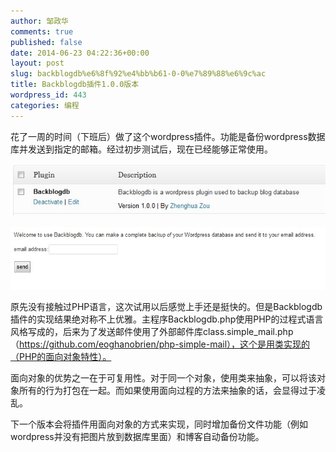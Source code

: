 ```yaml
---
author: 邹政华
comments: true
published: false
date: 2014-06-23 04:22:36+00:00
layout: post
slug: backblogdb%e6%8f%92%e4%bb%b61-0-0%e7%89%88%e6%9c%ac
title: Backblogdb插件1.0.0版本
wordpress_id: 443
categories: 编程
---
```


花了一周的时间（下班后）做了这个wordpress插件。功能是备份wordpress数据库并发送到指定的邮箱。经过初步测试后，现在已经能够正常使用。

![Backblogdb界面1](/images/2014/2014-06-27-backblogdb_01.jpg)

![Backblogdb界面2](/images/2014/2014-06-27-backblogdb_02.jpg)

原先没有接触过PHP语言，这次试用以后感觉上手还是挺快的。但是Backblogdb插件的实现结果绝对称不上优雅。主程序Backblogdb.php使用PHP的过程式语言风格写成的，后来为了发送邮件使用了外部邮件库class.simple_mail.php（https://github.com/eoghanobrien/php-simple-mail），这个是用类实现的（PHP的面向对象特性）。

面向对象的优势之一在于可复用性。对于同一个对象，使用类来抽象，可以将该对象所有的行为打包在一起。而如果使用面向过程的方法来抽象的话，会显得过于凌乱。

下一个版本会将插件用面向对象的方式来实现，同时增加备份文件功能（例如wordpress并没有把图片放到数据库里面）和博客自动备份功能。
